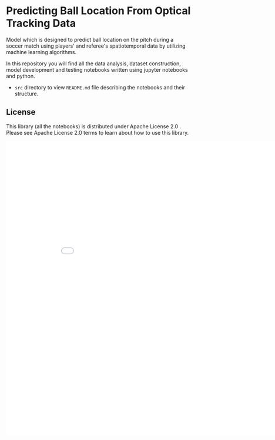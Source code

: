 # Predicting Ball Location From Optical Tracking Data

Model which is designed to predict ball location on the pitch during a soccer match using players' and referee's spatiotemporal data by utilizing machine learning algorithms.

In this repository you will find all the data analysis, dataset construction, model development and testing notebooks written using jupyter notebooks and python.

* `src` directory to view `README.md` file describing the notebooks and their structure.

## License
This library (all the notebooks) is distributed under Apache License 2.0 . Please see Apache License 2.0 terms to learn about how to use this library.



<iframe width="900" height="800" frameborder="0" scrolling="no" src="//plot.ly/~aemirli/824.embed"></iframe>
